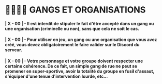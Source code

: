 # 👨👨👦👦 GANGS ET ORGANISATIONS

#### | X - 00 | - Il est interdit de stipuler le fait d'être accepté dans un gang ou une organisation (criminelle ou non), sans que cela ne soit le cas.

#### | X - 00 | - Pour utiliser en jeu, un gang ou une organisation que vous avez créé, vous devez obligatoirement le faire valider sur le Discord du serveur.

#### | X - 00 | - Votre personnage et votre groupe doivent respecter une certaine cohérence. De ce fait, un simple gang de rue ne peut se promener en super-sportive, avoir la totalité du groupe en fusil d'assaut, s'équiper d'une tenue d'intervention lourde, etc...
